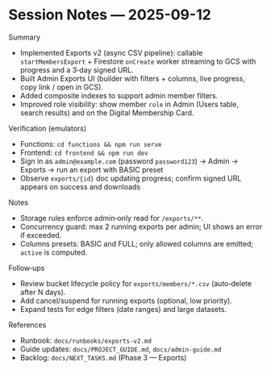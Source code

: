 # Session Notes — 2025-09-12

Summary

- Implemented Exports v2 (async CSV pipeline): callable `startMembersExport` + Firestore `onCreate` worker streaming to GCS with progress and a 3‑day signed URL.
- Built Admin Exports UI (builder with filters + columns, live progress, copy link / open in GCS).
- Added composite indexes to support admin member filters.
- Improved role visibility: show member `role` in Admin (Users table, search results) and on the Digital Membership Card.

Verification (emulators)

- Functions: `cd functions && npm run serve`
- Frontend: `cd frontend && npm run dev`
- Sign in as `admin@example.com` (password `password123`) → Admin → Exports → run an export with BASIC preset
- Observe `exports/{id}` doc updating progress; confirm signed URL appears on success and downloads

Notes

- Storage rules enforce admin‑only read for `/exports/**`.
- Concurrency guard: max 2 running exports per admin; UI shows an error if exceeded.
- Columns presets: BASIC and FULL; only allowed columns are emitted; `active` is computed.

Follow‑ups

- Review bucket lifecycle policy for `exports/members/*.csv` (auto‑delete after N days).
- Add cancel/suspend for running exports (optional, low priority).
- Expand tests for edge filters (date ranges) and large datasets.

References

- Runbook: `docs/runbooks/exports-v2.md`
- Guide updates: `docs/PROJECT_GUIDE.md`, `docs/admin-guide.md`
- Backlog: `docs/NEXT_TASKS.md` (Phase 3 — Exports)
